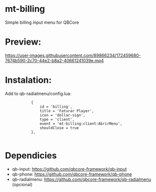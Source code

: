 # mt-billing
Simple billing input menu for QBCore

# Preview: 

https://user-images.githubusercontent.com/89866234/172459680-7674b590-2c70-44e2-b8a2-40661241039e.mp4

# Instalation:
Add to qb-radialmenu/config.lua:
```
            {
                id = 'billing',
                title = 'Faturar Player',
                icon = 'dollar-sign',
                type = 'client',
                event = 'mt-billing:client:AbrirMenu',
                shouldClose = true
            },
            
```

# Dependicies
- qb-input: https://github.com/qbcore-framework/qb-input
- qb-phone: https://github.com/qbcore-framework/qb-phone
- qb-radialmenu: https://github.com/qbcore-framework/qb-radialmenu (opcional)
